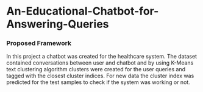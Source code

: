 # An-Educational-Chatbot-for-Answering-Queries

### Proposed Framework
In this project a chatbot was created for the healthcare system. The dataset contained conversations between user and chatbot and by using K-Means text clustering algorithm clusters were created for the user queries and tagged with the closest cluster indices. For new data the cluster index was predicted for the test samples to check if the system was working or not.
